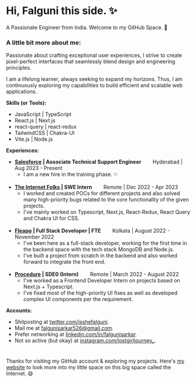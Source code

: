 # Hi, Falguni this side. ✨

A Passionate Engineer from India. Welcome to my GitHub Space. 👋

### A little bit more about me:

Passionate about crafting exceptional user experiences, I strive to create pixel-perfect interfaces that seamlessly blend design and engineering principles.

I am a lifelong learner, always seeking to expand my horizons. Thus, I am continuously exploring my capabilities to build efficient and scalable web applications.

<b>Skills (or Tools):</b>

<ul>
	<li>JavaScript | TypeScript</li>
	<li>React.js | Next.js</li>
	<li>react-query | react-redux</li>
	<li>TailwindCSS | Chakra-UI</li>
	<li>Vite.js | Node.js</li>
</ul>

<b>Experiences:</b>

<ul>
  <li>
    <b><a href="https://www.salesforce.com/in/?ir=1">Salesforce</a> | Associate Technical Support Engineer</b>&nbsp;&nbsp;&nbsp;&nbsp;&nbsp;&nbsp;&nbsp;&nbsp;Hyderabad | Aug 2023 - Present
    <ul>
      <li>I am a new hire in the training phase. ✨</li>
    </ul>
  </li>
	<br/>
  <li>
    <b><a href="https://theinternetfolks.com/">The Internet Folks</a> | SWE Intern</b>&nbsp;&nbsp;&nbsp;&nbsp;&nbsp;&nbsp;&nbsp;&nbsp;Remote | Dec 2022 - Apr 2023
    <ul>
      <li>I worked and created POCs for different projects and also solved many high-priority bugs related to the core functionality of the given projects.</li>
      <li>I've mainly worked on Typescript, Next.js, React-Redux, React Query and Chakra UI for CSS.</li>
    </ul>
	</li>
	<br/>
  <li>
    <b><a href="https://www.fleapo.com/">Fleapo</a> | Full Stack Developer | FTE</b>&nbsp;&nbsp;&nbsp;&nbsp;&nbsp;&nbsp;&nbsp;&nbsp;Kolkata | August 2022 - November 2022
    <ul>
      <li>I've been here as a full-stack developer, working for the first time in the backend space with the tech stack MongoDB and Node.js.</li>
      <li>I've built a project from scratch in the backend and also worked forward to integrate the front end.</li>
    </ul>
	</li>
	<br/>
  <li>
    <b><a href="https://procedure.tech/">Procedure</a> | SDE0 (Intern)</b>&nbsp;&nbsp;&nbsp;&nbsp;&nbsp;&nbsp;&nbsp;&nbsp;Remote | March 2022 - August 2022
    <ul>
      <li>I've worked as a Frontend Developer Intern on projects based on Next.js + Typescript.</li>
      <li>I've fixed most of the high-priority UI fixes as well as developed complex UI components per the requirement.</li>
    </ul>
	</li>
</ul>

<b>Accounts:</b>

<ul>
	<li>Shitposting at <a href="https://twitter.com/isshefalguni">twitter.com/isshefalguni</a>.</li>
	<li>Mail me at <a href="mailto:falgunisarkar526@gmail.com">falgunisarkar526@gmail.com</a>.</li>
	<li>Prefer networking at <a href="https://www.linkedin.com/in/falgunisarkar">linkedin.com/in/falgunisarkar</a>.</li>
	<li>Not so active (but okay) at <a href="https://www.instagram.com/lostgirljourney_/">instagram.com/lostgirljourney_</a>.</li>
</ul>

<h1></h1>

<p>Thanks for visiting my GitHub account & exploring my projects. Here's <a href="https://falgunisarkar.vercel.app/">my website</a> to look more into my little space on this big space called the Internet. 😄</p>
